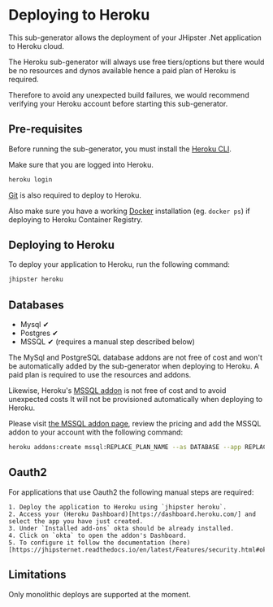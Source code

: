 # Deploying to Heroku

This sub-generator allows the deployment of your JHipster .Net application to Heroku cloud.

The Heroku sub-generator will always use free tiers/options but there would be no resources and dynos available hence a paid plan of Heroku is required. 

Therefore to avoid any unexpected build failures, we would recommend verifying your Heroku account before starting this sub-generator.

## Pre-requisites

Before running the sub-generator, you must install the [Heroku CLI](https://cli.heroku.com/).

Make sure that you are logged into Heroku.
```bash
heroku login
```

[Git](https://git-scm.com/) is also required to deploy to Heroku.

Also make sure you have a working [Docker](https://docs.docker.com) installation (eg. `docker ps`) if deploying to Heroku Container Registry.

## Deploying to Heroku

To deploy your application to Heroku, run the following command:

```bash
jhipster heroku
```

## Databases

- Mysql ✔
- Postgres ✔ 
- MSSQL ✔ (requires a manual step described below)

The MySql and PostgreSQL database addons are not free of cost and won't be automatically added by the sub-generator when deploying to Heroku. A paid plan is required to use the resources and addons.

Likewise, Heroku's [MSSQL addon](https://elements.heroku.com/addons/mssql) is not free of cost and to avoid unexpected costs It will not be provisioned automatically when deploying to Heroku.

Please visit [the MSSQL addon page](https://elements.heroku.com/addons/mssql), review the pricing and add the MSSQL addon to your account with the following command:
```bash
heroku addons:create mssql:REPLACE_PLAN_NAME --as DATABASE --app REPLACE_YOUR_APP_NAME
```

## Oauth2

For applications that use Oauth2 the following manual steps are required:

    1. Deploy the application to Heroku using `jhipster heroku`.
    2. Access your (Heroku Dashboard)[https://dashboard.heroku.com/] and select the app you have just created.
    3. Under `Installed add-ons` okta should be already installed.
    4. Click on `okta` to open the addon's Dashboard.
    5. To configure it follow the documentation (here)[https://jhipsternet.readthedocs.io/en/latest/Features/security.html#okta]


## Limitations

Only monolithic deploys are supported at the moment.
